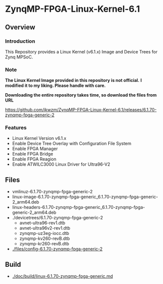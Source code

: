 ZynqMP-FPGA-Linux-Kernel-6.1
====================================================================================

Overview
------------------------------------------------------------------------------------

### Introduction

This Repository provides a Linux Kernel (v6.1.x) Image and Device Trees for Zynq MPSoC.

### Note

**The Linux Kernel Image provided in this repository is not official.**
**I modified it to my liking. Please handle with care.**

**Downloading the entire repository takes time, so download the files from URL**   

https://github.com/ikwzm/ZynqMP-FPGA-Linux-Kernel-6.1/releases/6.1.70-zynqmp-fpga-generic-2

### Features

  * Linux Kernel Version v6.1.x
  * Enable Device Tree Overlay with Configuration File System
  * Enable FPGA Manager
  * Enable FPGA Bridge
  * Enable FPGA Reagion
  * Enable ATWILC3000 Linux Driver for Ultra96-V2

Files
------------------------------------------------------------------------------------

* vmlinuz-6.1.70-zynqmp-fpga-generic-2
* linux-image-6.1.70-zynqmp-fpga-generic_6.1.70-zynqmp-fpga-generic-2_arm64.deb
* linux-headers-6.1.70-zynqmp-fpga-generic_6.1.70-zynqmp-fpga-generic-2_arm64.deb
* ./devicetrees/6.1.70-zynqmp-fpga-generic-2
  + avnet-ultra96-rev1.dtb
  + avnet-ultra96v2-rev1.dtb
  + zynqmp-uz3eg-iocc.dtb
  + zynqmp-kv260-revB.dtb
  + zynqmp-kr260-revB.dtb
* [./files/config-6.1.70-zynqmp-fpga-generic-2](./files/config-6.1.70-zynqmp-fpga-generic-2)

Build
------------------------------------------------------------------------------------

* [./doc/build/linux-6.1.70-zynqmp-fpga-generic.md](./doc/build/linux-6.1.70-zynqmp-fpga-generic.md)
